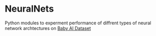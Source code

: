 # NeuralNets
Python modules to experment performance of diffrent types of neural network archtectures on [Baby AI Dataset](http://www.iro.umontreal.ca/~lisa/twiki/bin/view.cgi/Public/BabyAIShapesDatasets)
